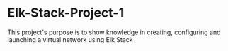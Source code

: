 # Elk-Stack-Project-1
This project's purpose is to show knowledge in creating, configuring and launching a virtual network using Elk Stack
